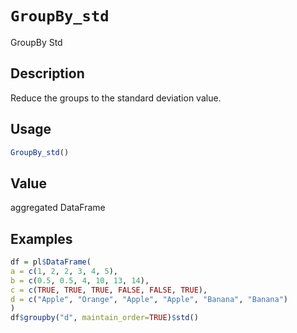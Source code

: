 # `GroupBy_std`

GroupBy Std


## Description

Reduce the groups to the standard deviation value.


## Usage

```r
GroupBy_std()
```


## Value

aggregated DataFrame


## Examples

```r
df = pl$DataFrame(
a = c(1, 2, 2, 3, 4, 5),
b = c(0.5, 0.5, 4, 10, 13, 14),
c = c(TRUE, TRUE, TRUE, FALSE, FALSE, TRUE),
d = c("Apple", "Orange", "Apple", "Apple", "Banana", "Banana")
)
df$groupby("d", maintain_order=TRUE)$std()
```


